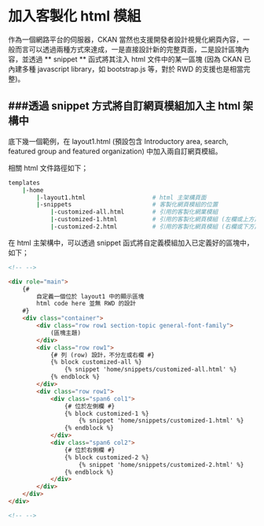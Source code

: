 # 加入客製化 html 模組

<script type="text/javascript" src="../gitbook/app.js"></script>
<script type="text/javascript" src="../js/general.js"></script>

作為一個網路平台的伺服器，CKAN 當然也支援開發者設計視覺化網頁內容，一般而言可以透過兩種方式來達成，一是直接設計新的完整頁面，二是設計區塊內容，並透過 ** snippet ** 函式將其注入 html 文件中的某一區塊 (因為 CKAN 已內建多種 javascript library，如 bootstrap.js 等，對於 RWD 的支援也是相當完整)。

###透過 snippet 方式將自訂網頁模組加入主 html 架構中
---

底下幾一個範例，在 layout1.html (預設包含 Introductory area, search, featured group and featured organization) 中加入兩自訂網頁模組。

相關 html 文件路徑如下；

```Bash
templates
    |-home
        |-layout1.html                   # html 主架構頁面
        |-snippets                       # 客製化網頁模組的位置
            |-customized-all.html        # 引用的客製化網業模組
            |-customized-1.html          # 引用的客製化網頁模組 (左欄或上方)
            |-customized-2.html          # 引用的客製化網頁模組 (右欄或下方)
```

在 html 主架構中，可以透過 snippet 函式將自定義模組加入已定義好的區塊中，如下；

```Html
<!-- -->

<div role="main">
	{#
		自定義一個位於 layout1 中的顯示區塊
		html code here 並無 RWD 的設計
	#}
	<div class="container">
		<div class="row row1 section-topic general-font-family">
			(區塊主題)
		</div>
		<div class="row row1">
			{# 列 (row) 設計，不分左或右欄 #}
			{% block customized-all %}
				{% snippet 'home/snippets/customized-all.html' %}
			{% endblock %}
		</div>
		<div class="row row1">
			<div class="span6 col1">
				{# 位於左側欄 #}
				{% block customized-1 %}
					{% snippet 'home/snippets/customized-1.html' %}
				{% endblock %}
			</div>
			<div class="span6 col2">
				{# 位於右側欄 #}
				{% block customized-2 %}
					{% snippet 'home/snippets/customized-2.html' %}
				{% endblock %}
			</div>
		</div>
	</div>
</div>

<!-- -->
```









